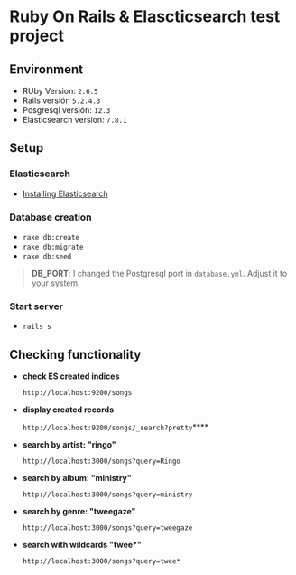 # Ruby On Rails & Elascticsearch test project




## Environment
* RUby Version: `2.6.5`
* Rails versión `5.2.4.3`
* Posgresql versión: `12.3`
* Elasticsearch version: `7.8.1`

## Setup

### Elasticsearch

- [Installing Elasticsearch](https://www.elastic.co/guide/en/elasticsearch/reference/current/install-elasticsearch.html)

### Database creation

  - `rake db:create`
  - `rake db:migrate`
  - `rake db:seed`

  > **DB_PORT**: I changed the Postgresql port in `database.yml`. Adjust it to your system.


### Start server

  - `rails s`



## Checking functionality

- **check ES created indices**

  `http://localhost:9200/songs`

- **display created records**

  `http://localhost:9200/songs/_search?pretty`****

- **search by artist: "ringo"**

  `http://localhost:3000/songs?query=Ringo`

- **search by album: "ministry"**

  `http://localhost:3000/songs?query=ministry`

- **search by genre: "tweegaze"**

  `http://localhost:3000/songs?query=tweegaze`

- **search with wildcards "twee\*"**

  `http://localhost:3000/songs?query=twee*`
